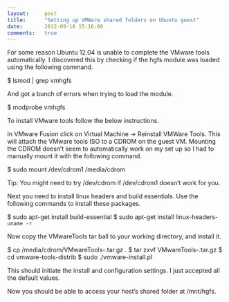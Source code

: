 ```yaml
---
layout:     post
title:      "Setting up VMWare shared folders on Ubuntu guest"
date:       2012-09-18 15:16:00
comments:   true
---
```


For some reason Ubuntu 12.04 is unable to complete the VMware tools automatically. I discovered this by checking if the hgfs module was loaded using the following command.


$ lsmod | grep vmhgfs

And got a bunch of errors when trying to load the module.


$ modprobe vmhgfs

To install VMware tools follow the below instructions.

In VMware Fusion click on Virtual Machine -> Reinstall VMWare Tools. This will attach the VMware tools ISO to a CDROM on the guest VM. Mounting the CDROM doesn’t seem to automatically work on my set up so I had to manually mount it with the following command.


$ sudo mount /dev/cdrom1 /media/cdrom

Tip: You might need to try /dev/cdrom if /dev/cdrom1 doesn’t work for you.

Next you need to install linux headers and build essentials. Use the following commands to install these packages.


$ sudo apt-get install build-essential
$ sudo apt-get install linux-headers-`uname -r`

Now copy the VMwareTools tar ball to your working directory, and install it.


$ cp /media/cdrom/VMwareTools-.tar.gz .
$ tar zxvf VMwareTools-.tar.gz
$ cd vmware-tools-distrib
$ sudo ./vmware-install.pl

This should initiate the install and configuration settings. I just accepted all the default values.

Now you should be able to access your host’s shared folder at /mnt/hgfs.

